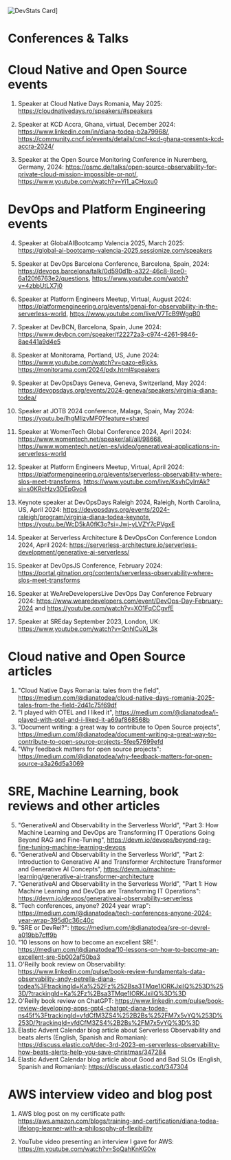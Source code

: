 ![DevStats Card](https://devstats.me/?username=didiViking)]

# Conferences & Talks

# Cloud Native and Open Source events

1. Speaker at Cloud Native Days Romania, May 2025: https://cloudnativedays.ro/speakers/#speakers 
   
2. Speaker at KCD Accra, Ghana, virtual, December 2024: https://www.linkedin.com/in/diana-todea-b2a79968/, https://community.cncf.io/events/details/cncf-kcd-ghana-presents-kcd-accra-2024/
   
3. Speaker at the Open Source Monitoring Conference in Nuremberg, Germany, 2024: https://osmc.de/talks/open-source-observability-for-private-cloud-mission-impossible-or-not/, https://www.youtube.com/watch?v=Yi1_aCHoxu0

# DevOps and Platform Engineering events

4. Speaker at GlobalAIBootcamp Valencia 2025, March 2025: https://global-ai-bootcamp-valencia-2025.sessionize.com/speakers
   
5. Speaker at DevOps Barcelona Conference, Barcelona, Spain, 2024: https://devops.barcelona/talk/0d590d1b-a322-46c8-8ce0-6a120f6763e2/questions, https://www.youtube.com/watch?v=4zbbUtLX7j0

6. Speaker at Platform Engineers Meetup, Virtual, August 2024: https://platformengineering.org/events/genai-for-observability-in-the-serverless-world, https://www.youtube.com/live/V7TcB9WgqB0

7. Speaker at DevBCN, Barcelona, Spain, June 2024: https://www.devbcn.com/speaker/f22272a3-c974-4261-9846-8ae441a9d4e5
   
8. Speaker at Monitorama, Portland, US, June 2024: https://www.youtube.com/watch?v=pazo-e8jcks, https://monitorama.com/2024/pdx.html#speakers

9. Speaker at DevOpsDays Geneva, Geneva, Switzerland, May 2024: https://devopsdays.org/events/2024-geneva/speakers/virginia-diana-todea/
   
10. Speaker at JOTB 2024 conference, Malaga, Spain, May 2024: https://youtu.be/lhgMlizvMF0?feature=shared

11. Speaker at WomenTech Global Conference 2024, April 2024: https://www.womentech.net/speaker/all/all/98668, https://www.womentech.net/en-es/video/generativeai-applications-in-serverless-world

12. Speaker at Platform Engineers Meetup, Virtual, April 2024: https://platformengineering.org/events/serverless-observability-where-slos-meet-transforms, https://www.youtube.com/live/KsvhCyIrrAk?si=s0KRcHzv3DEpGvo4 

13. Keynote speaker at DevOpsDays Raleigh 2024, Raleigh, North Carolina, US, April 2024: https://devopsdays.org/events/2024-raleigh/program/virginia-diana-todea-keynote, https://youtu.be/WcD5kA0fK3o?si=Jwj-yLVZY7cPVgxE
   
14. Speaker at Serverless Architecture & DevOpsCon Conference London 2024, April 2024: https://serverless-architecture.io/serverless-development/generative-ai-serverless/
   
15. Speaker at DevOpsJS Conference, February 2024: 
https://portal.gitnation.org/contents/serverless-observability-where-slos-meet-transforms

16. Speaker at WeAreDevelopersLive DevOps Day Conference February 2024: https://www.wearedevelopers.com/event/DevOps-Day-February-2024 and
https://youtube.com/watch?v=XO1FqCCgvfE

17. Speaker at SREday September 2023, London, UK: https://www.youtube.com/watch?v=QnhlCuXl_3k


# Cloud native and Open Source articles

1. "Cloud Native Days Romania: tales from the field", https://medium.com/@dianatodea/cloud-native-days-romania-2025-tales-from-the-field-2d41c75f69df
2. "I played with OTEL and I liked it", https://medium.com/@dianatodea/i-played-with-otel-and-i-liked-it-a69af868568b
3. "Document writing: a great way to contribute to Open Source projects", https://medium.com/@dianatodea/document-writing-a-great-way-to-contribute-to-open-source-projects-5fee57699efd
4. "Why feedback matters for open source projects": https://medium.com/@dianatodea/why-feedback-matters-for-open-source-a3a26d5a3069
   
# SRE, Machine Learning, book reviews and other articles

5. "GenerativeAI and Observability in the Serverless World", "Part 3: How Machine Learning and DevOps are Transforming IT Operations
Going Beyond RAG and Fine-Tuning", https://devm.io/devops/beyond-rag-fine-tuning-machine-learning-devops
6. "GenerativeAI and Observability in the Serverless World", "Part 2: Introduction to Generative AI and Transformer Architecture
Transformer and Generative AI Concepts", https://devm.io/machine-learning/generative-ai-transformer-architecture
7. "GenerativeAI and Observability in the Serverless World", "Part 1: How Machine Learning and DevOps are Transforming IT Operations": https://devm.io/devops/generativeai-observability-serverless
8. "Tech conferences, anyone? 2024 year wrap": https://medium.com/@dianatodea/tech-conferences-anyone-2024-year-wrap-395d0c36c40c
9. "SRE or DevRel?": https://medium.com/@dianatodea/sre-or-devrel-a019bb7cff9b
10. "10 lessons on how to become an excellent SRE": https://medium.com/@dianatodea/10-lessons-on-how-to-become-an-excellent-sre-5b002af50ba3
11. O'Reilly book review on Observability: 
https://www.linkedin.com/pulse/book-review-fundamentals-data-observability-andy-petrella-diana-todea%3FtrackingId=Ka%252Fz%252Bsa3TMqe1IORKJxiIQ%253D%253D/?trackingId=Ka%2Fz%2Bsa3TMqe1IORKJxiIQ%3D%3D
12. O'Reilly book review on ChatGPT:
https://www.linkedin.com/pulse/book-review-developing-apps-gpt4-chatgpt-diana-todea-ns45f%3FtrackingId=vfdCfM3ZS4%252B2Bs%252FM7x5vYQ%253D%253D/?trackingId=vfdCfM3ZS4%2B2Bs%2FM7x5vYQ%3D%3D
13. Elastic Advent Calendar blog article about Serverless Observability and beats alerts (English, Spanish and Romanian):
https://discuss.elastic.co/t/dec-3rd-2023-en-serverless-observability-how-beats-alerts-help-you-save-christmas/347284
14. Elastic Advent Calendar blog article about Good and Bad SLOs (English, Spanish and Romanian): https://discuss.elastic.co/t/347304

# AWS interview video and blog post

1. AWS blog post on my certificate path: https://aws.amazon.com/blogs/training-and-certification/diana-todea-lifelong-learner-with-a-philosophy-of-flexibility

2. YouTube video presenting an interview I gave for AWS: https://m.youtube.com/watch?v=SoQahKnKG0w
